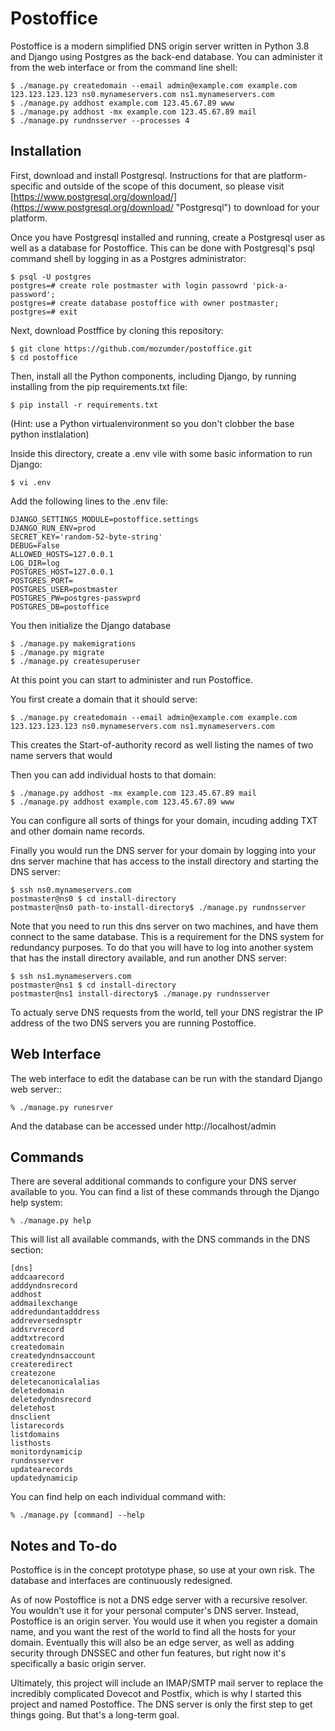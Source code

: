 # Postoffice

Postoffice is a modern simplified DNS origin server written in Python 3.8 and Django using Postgres as the back-end database. You can administer it from the web interface or from the command line shell:

    $ ./manage.py createdomain --email admin@example.com example.com 123.123.123.123 ns0.mynameservers.com ns1.mynameservers.com
    $ ./manage.py addhost example.com 123.45.67.89 www
    $ ./manage.py addhost -mx example.com 123.45.67.89 mail
    $ ./manage.py rundnsserver --processes 4
    
## Installation

First, download and install Postgresql. Instructions for that are platform-specific and outside of the scope of this document, so please visit [https://www.postgresql.org/download/](https://www.postgresql.org/download/ "Postgresql")  to download for your platform.

Once you have Postgresql installed and running, create a Postgresql user as well as a database for Postoffice. This can be done with Postgresql's psql command shell by logging in as a Postgres administrator:

    $ psql -U postgres
    postgres=# create role postmaster with login passowrd 'pick-a-password';
    postgres=# create database postoffice with owner postmaster;
    postgres=# exit

Next, download Postffice by cloning this repository:

    $ git clone https://github.com/mozumder/postoffice.git
    $ cd postoffice

Then, install all the Python components, including Django, by running installing from the pip requirements.txt file:

    $ pip install -r requirements.txt
    
(Hint: use a Python virtualenvironment so you don't clobber the base python instlalation)

Inside this directory, create a .env vile with some basic information to run Django:

    $ vi .env
    
Add the following lines to the .env file:
    
    DJANGO_SETTINGS_MODULE=postoffice.settings
    DJANGO_RUN_ENV=prod
    SECRET_KEY='random-52-byte-string'
    DEBUG=False
    ALLOWED_HOSTS=127.0.0.1
    LOG_DIR=log
    POSTGRES_HOST=127.0.0.1
    POSTGRES_PORT=
    POSTGRES_USER=postmaster
    POSTGRES_PW=postgres-passwprd
    POSTGRES_DB=postoffice
    
You then initialize the Django database 

    $ ./manage.py makemigrations
    $ ./manage.py migrate
    $ ./manage.py createsuperuser

At this point you can start to administer and run Postoffice.

You first create a domain that it should serve:

    $ ./manage.py createdomain --email admin@example.com example.com 123.123.123.123 ns0.mynameservers.com ns1.mynameservers.com
    
This creates the Start-of-authority record as well listing the names of two name servers that would 

Then you can add individual hosts to that domain:

    $ ./manage.py addhost -mx example.com 123.45.67.89 mail
    $ ./manage.py addhost example.com 123.45.67.89 www
    
You can configure all sorts of things for your domain, incuding adding TXT and other domain name records.

Finally you would run the DNS server for your domain by logging into your dns server machine that has access to the install directory and starting the DNS server:

    $ ssh ns0.mynameservers.com
    postmaster@ns0 $ cd install-directory
    postmaster@ns0 path-to-install-directory$ ./manage.py rundnsserver 

Note that you need to run this dns server on two machines, and have them connect to the same database. This is a requirement for the DNS system for redundancy purposes. To do that you will have to log into another system that has the install directory available, and run another DNS server:

    $ ssh ns1.mynameservers.com
    postmaster@ns1 $ cd install-directory
    postmaster@ns1 install-directory$ ./manage.py rundnsserver 

To actualy serve DNS requests from the world, tell your DNS registrar the IP address of the two DNS servers you are running Postoffice.

## Web Interface

The web interface to edit the database can be run with the standard Django web server::

    % ./manage.py runesrver
    
And the database can be accessed under http://localhost/admin

## Commands

There are several additional commands to configure your DNS server available to you. You can find a list of these commands through the Django help system:

    % ./manage.py help

This will list all available commands, with the DNS commands in the DNS section:
    
    [dns]
    addcaarecord
    adddyndnsrecord
    addhost
    addmailexchange
    addredundantadddress
    addreversednsptr
    addsrvrecord
    addtxtrecord
    createdomain
    createdyndnsaccount
    createredirect
    createzone
    deletecanonicalalias
    deletedomain
    deletedyndnsrecord
    deletehost
    dnsclient
    listarecords
    listdomains
    listhosts
    monitordynamicip
    rundnsserver
    updatearecords
    updatedynamicip

You can find help on each individual command with:

    % ./manage.py [command] --help

## Notes and To-do

Postoffice is in the concept prototype phase, so use at your own risk. The database and interfaces are continuously redesigned. 

As of now Postoffice is not a DNS edge server with a recursive resolver. You wouldn't use it for your personal computer's DNS server. Instead, Postoffice is an origin server. You would use it when you register a domain name, and you want the rest of the world to find all the hosts for your domain.  Eventually this will also be an edge server, as well as adding security through DNSSEC and other fun features, but right now it's specifically a basic origin server.

Ultimately, this project will include an IMAP/SMTP mail server to replace the incredibly complicated Dovecot and Postfix, which is why I started this project and named Postoffice. The DNS server is only the first step to get things going. But that's a long-term goal.
